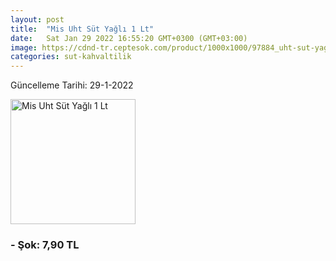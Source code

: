 ```yaml
---
layout: post
title:  "Mis Uht Süt Yağlı 1 Lt"
date:   Sat Jan 29 2022 16:55:20 GMT+0300 (GMT+03:00)
image: https://cdnd-tr.ceptesok.com/product/1000x1000/97884_uht-sut-yagli-1-lt.jpg
categories: sut-kahvaltilik
---
```


Güncelleme Tarihi: 29-1-2022

<img src="https://cdnd-tr.ceptesok.com/product/1000x1000/97884_uht-sut-yagli-1-lt.jpg" width="200" alt="Mis Uht Süt Yağlı 1 Lt" />


### - Şok: 7,90 TL

